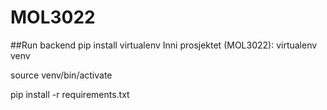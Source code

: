 # MOL3022

##Run backend
pip install virtualenv
Inni prosjektet (MOL3022):
virtualenv venv

source venv/bin/activate

pip install -r requirements.txt